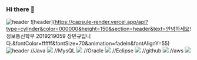 ### Hi there 👋



![header](https://capsule-render.vercel.app/api?type=slice)
![header](https://capsule-render.vercel.app/api?type=cylinder&color=000000&height=150&section=header&text=안녕하세요! 정보통신학부 2019219059 장민규입니다.&fontColor=ffffff&fontSize=70&animation=fadeIn&fontAlignY=55)
![header](https://capsule-render.vercel.app/api?type=헤더종류&color=도형색&height=150&section=header&text=표시할글자들&fontColor=글씨색&fontSize=폰트크기&animation=애니메이션효과종류&fontAlignY=글씨상하정렬)
//Java
<img src="https://img.shields.io/badge/JAVA-007396?style=for-the-badge&logo=java&logoColor=white">
//MysQL
<img src="https://img.shields.io/badge/MySQL-4479A1?style=for-the-badge&logo=MySQL&logoColor=white">
//Oracle
<img src="https://img.shields.io/badge/Oracle-F80000?style=for-the-badge&logo=Oracle&logoColor=white">
//Eclipse
<img src="https://img.shields.io/badge/Eclipse-2C2255?style=for-the-badge&logo=Eclipse%20IDE&logoColor=white">
//github
<img src="https://img.shields.io/badge/github-181717?style=for-the-badge&logo=github&logoColor=white">
//aws
<img src="https://img.shields.io/badge/aws-232F3E?style=for-the-badge&logo=aws&logoColor=white">



<!--
**jangduck/jangduck** is a ✨ _special_ ✨ repository because its `README.md` (this file) appears on your GitHub profile.

Here are some ideas to get you started:

- 🔭 I’m currently working on ...
- 🌱 I’m currently learning ...
- 👯 I’m looking to collaborate on ...
- 🤔 I’m looking for help with ...
- 💬 Ask me about ...
- 📫 How to reach me: ...
- 😄 Pronouns: ...
- ⚡ Fun fact: ...
-->
